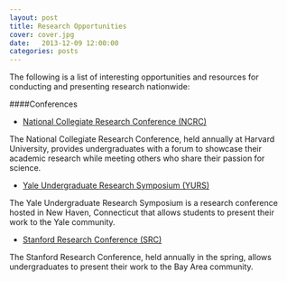 ```yaml
---
layout: post
title: Research Opportunities
cover: cover.jpg
date:   2013-12-09 12:00:00
categories: posts
---
```

The following is a list of interesting opportunities and resources for conducting and presenting research nationwide:

####Conferences

 - [National Collegiate Research Conference (NCRC)](/NCRC)

The National Collegiate Research Conference, held annually at Harvard University, provides undergraduates with a forum to showcase their academic research while meeting others who share their passion for science.

- [Yale Undergraduate Research Symposium (YURS)](http://yura.yale.edu/yurs-2015)

The Yale Undergraduate Research Symposium is a research conference hosted in New Haven, Connecticut that allows students to present their work to the Yale community.

 - [Stanford Research Conference (SRC)](http://sura.stanford.edu)

The Stanford Research Conference, held annually in the spring, allows undergraduates to present their work to the Bay Area community.
